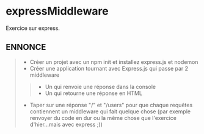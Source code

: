 # expressMiddleware
Exercice sur express.

## ENNONCE

> -	Créer un projet avec un npm init et installez express.js et nodemon 
> - Créer une application tournant avec Express.js qui passe par 2 middleware 
> >  -	Un qui renvoie une réponse dans la console 
> >  -	Un qui retourne une réponse en HTML
> -	Taper sur une réponse "/" et "/users" pour que chaque requêtes contiennent un middleware qui fait quelque chose (par exemple renvoyer du code en dur ou la même chose que l'exercice d'hier...mais avec express ;))

